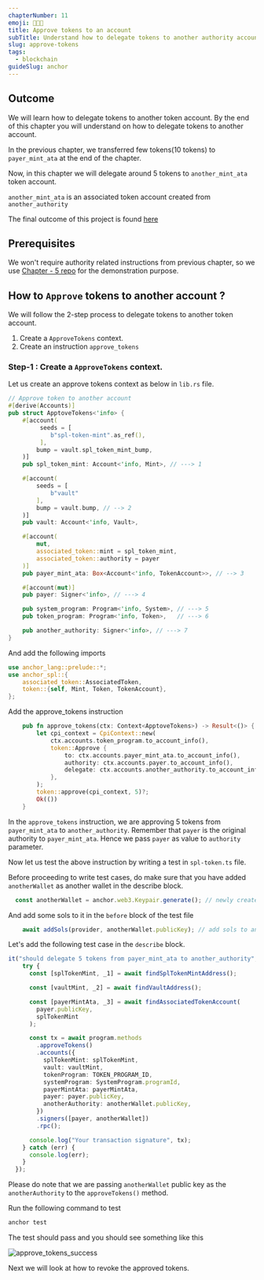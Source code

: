 ```yaml
---
chapterNumber: 11
emoji: 👩🏼‍🎨
title: Approve tokens to an account
subTitle: Understand how to delegate tokens to another authority account
slug: approve-tokens
tags:
  - blockchain
guideSlug: anchor
---
```

## Outcome

We will learn how to delegate tokens to another token account. By the end of this chapter you will understand on how to delegate tokens to another account.

In the previous chapter, we transferred few tokens(10 tokens) to `payer_mint_ata` at the end of the chapter. 

Now, in this chapter we will delegate around 5 tokens to `another_mint_ata` token account. 

`another_mint_ata` is an associated token account created from `another_authority`

The final outcome of this project is found [here](https://github.com/metablockshq/spl-token-chapters/tree/main/Chapter%2011%20-%20Approve%20Tokens)

## Prerequisites

We won't require authority related instructions from previous chapter, so we use [Chapter - 5 repo](<>) for the demonstration purpose. 

## How to `Approve` tokens to another account ?

We will follow the 2-step process to delegate tokens to another token account.

1. Create a `ApproveTokens` context.
2. Create an instruction `approve_tokens` 

### Step-1 : Create a `ApproveTokens` context.

Let us create an approve tokens context as below in `lib.rs` file.

```rust
// Approve token to another account
#[derive(Accounts)]
pub struct ApptoveTokens<'info> {
    #[account(
         seeds = [
            b"spl-token-mint".as_ref(),
         ],
        bump = vault.spl_token_mint_bump,
    )]
    pub spl_token_mint: Account<'info, Mint>, // ---> 1

    #[account(
        seeds = [
            b"vault"
        ],
        bump = vault.bump, // --> 2
    )]
    pub vault: Account<'info, Vault>,

    #[account(
        mut,
        associated_token::mint = spl_token_mint,
        associated_token::authority = payer
    )]
    pub payer_mint_ata: Box<Account<'info, TokenAccount>>, // --> 3

    #[account(mut)]
    pub payer: Signer<'info>, // ---> 4

    pub system_program: Program<'info, System>, // ---> 5
    pub token_program: Program<'info, Token>,   // ---> 6

    pub another_authority: Signer<'info>, // ---> 7
}
```

And add the following imports 

```rust
use anchor_lang::prelude::*;
use anchor_spl::{
    associated_token::AssociatedToken,
    token::{self, Mint, Token, TokenAccount},
};
```

Add the approve_tokens instruction 

```rust
    pub fn approve_tokens(ctx: Context<ApptoveTokens>) -> Result<()> {
        let cpi_context = CpiContext::new(
            ctx.accounts.token_program.to_account_info(),
            token::Approve {
                to: ctx.accounts.payer_mint_ata.to_account_info(),
                authority: ctx.accounts.payer.to_account_info(),
                delegate: ctx.accounts.another_authority.to_account_info(),
            },
        );
        token::approve(cpi_context, 5)?;
        Ok(())
    }
```

In the `approve_tokens` instruction, we are approving 5 tokens from `payer_mint_ata` to `another_authority`. Remember that `payer` is the original authority to `payer_mint_ata`. Hence we pass `payer` as value to `authority` parameter.

Now let us test the above instruction by writing a test in `spl-token.ts` file.

Before proceeding to write test cases, do make sure that you have added `anotherWallet` as another wallet in the describe block.

```typescript
  const anotherWallet = anchor.web3.Keypair.generate(); // newly created another wallet
```

And add some sols to it in the `before` block of the test file

```typescript
    await addSols(provider, anotherWallet.publicKey); // add sols to another wallet
```

Let's add the following test case in the `describe` block.

```typescript
it("should delegate 5 tokens from payer_mint_ata to another_authority", async () => {
    try {
      const [splTokenMint, _1] = await findSplTokenMintAddress();

      const [vaultMint, _2] = await findVaultAddress();

      const [payerMintAta, _3] = await findAssociatedTokenAccount(
        payer.publicKey,
        splTokenMint
      );

      const tx = await program.methods
        .approveTokens()
        .accounts({
          splTokenMint: splTokenMint,
          vault: vaultMint,
          tokenProgram: TOKEN_PROGRAM_ID,
          systemProgram: SystemProgram.programId,
          payerMintAta: payerMintAta,
          payer: payer.publicKey,
          anotherAuthority: anotherWallet.publicKey, 
        })
        .signers([payer, anotherWallet])
        .rpc();

      console.log("Your transaction signature", tx);
    } catch (err) {
      console.log(err);
    }
  });
```

Please do note that we are passing `anotherWallet` public key as the `anotherAuthority` to the `approveTokens()` method.

Run the following command to test

```bash
anchor test
```

The test should pass and you should see something like this 

![](/img/content/guide-chapters/approve_tokens_success.png "approve_tokens_success")

Next we will look at how to revoke the approved tokens.